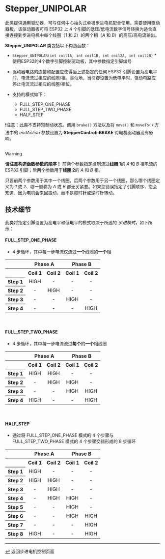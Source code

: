 # Stepper_UNIPOLAR

此类提供通用驱动器，可与任何中心抽头式单极步进电机配合使用。需要使用驱动器板，该驱动器板可将 ESP32 上 4 个引脚的低压/低电流数字信号转换为适合直接连接到步进电机中每个线圈（*1* 和 *2*）的两个相（*A* 和 *B*）的高压/高电流输出。

**Stepper_UNIPOLAR** 类包括以下构造函数：
  * `Stepper_UNIPOLAR(int coil1A, int coil1B, int coil2A, int coil2B)`
  *使用ESP32的4个数字引脚控制驱动板，其中参数指定引脚编号
  * 驱动器电路的连接和配置应使得当上述指定的任何 ESP32 引脚设置为高电平时，电流流过相应的线圈/相。类似地，当引脚设置为低电平时，驱动电路应停止电流流过相应的线圈/相位。
  * 支持的模式如下：

    * FULL_STEP_ONE_PHASE
    * FULL_STEP_TWO_PHASE
    * HALF_STEP

❗注意：此类不支持短制动状态。调用 `brake()` 方法以及将 `move()` 和 `moveTo()` 方法中的 *endAction* 参数设置为 **StepperControl::BRAKE** 对电机驱动器没有影响。<br><br>

> [!WARNING]
> **请注意构造函数参数的顺序！** 前两个参数指定控制流过**线圈 1**的 *A* 和 *B* 相电流的 ESP32 引脚；后两个参数用于**线圈 2**的 *A* 和 *B* 相。

只要前两个参数用于其中一个线圈，后两个参数用于另一个线圈，那么哪个线圈定义为 *1* 或 *2*、哪一侧称为 *A* 或 *B* 都无关紧要。如果您错误指定了引脚顺序，您会知道，因为电机会来回振动，而不是顺时针或逆时针转动。

## 技术细节

此类将指定引脚设置为高电平和低电平的模式取决于所选的 *步进模式*，如下所示：

#### FULL_STEP_ONE_PHASE

* 4 步循环，其中每一步电流仅流过**一个**线圈的**一个**相

<table>
<tr><th></th><th colspan="2">Phase A</th><th colspan="2">Phase B</th></tr>
<tr><th></th><th>Coil 1</th><th>Coil 2</th><th>Coil 1</th><th>Coil 2</th></th></tr>
<tr><th>Step 1</th><td align="center">HIGH</td><td align="center">-</td><td align="center">-</td><td align="center">-</td></td></tr>
<tr><th>Step 2</th><td align="center">-</td><td align="center">HIGH</td><td align="center">-</td><td align="center">-</td></td></tr>
<tr><th>Step 3</th><td align="center">-</td><td align="center">-</td><td align="center">HIGH</td><td align="center">-</td></td></tr>
<tr><th>Step 4</th><td align="center">-</td><td align="center">-</td><td align="center">-</td><td align="center">HIGH</td></td></tr>
</table>
<br>

#### FULL_STEP_TWO_PHASE

* 4 步循环，其中每一步电流流过**每个**的**一个**相线圈

<table>
<tr><th></th><th colspan="2">Phase A</th><th colspan="2">Phase B</th></tr>
<tr><th></th><th>Coil 1</th><th>Coil 2</th><th>Coil 1</th><th>Coil 2</th></th></tr>
<tr><th>Step 1</th><td align="center">HIGH</td><td align="center">HIGH</td><td align="center">-</td><td align="center">-</td></td></tr>
<tr><th>Step 2</th><td align="center">-</td><td align="center">HIGH</td><td align="center">HIGH</td><td align="center">-</td></td></tr>
<tr><th>Step 3</th><td align="center">-</td><td align="center">-</td><td align="center">HIGH</td><td align="center">HIGH</td></td></tr>
<tr><th>Step 4</th><td align="center">HIGH</td><td align="center">-</td><td align="center">-</td><td align="center">HIGH</td></td></tr>
</table>
<br>

#### HALF_STEP

* 通过将 FULL_STEP_ONE_PHASE 模式的 4 个步骤与 FULL_STEP_TWO_PHASE 模式的 4 个步骤交错形成的 8 步循环

<table>
<tr><th></th><th colspan="2">Phase A</th><th colspan="2">Phase B</th></tr>
<tr><th></th><th>Coil 1</th><th>Coil 2</th><th>Coil 1</th><th>Coil 2</th></th></tr>
<tr><th>Step 1</th><td align="center">HIGH</td><td align="center">-</td><td align="center">-</td><td align="center">-</td></td></tr>
<tr><th>Step 2</th><td align="center">HIGH</td><td align="center">HIGH</td><td align="center">-</td><td align="center">-</td></td></tr>
<tr><th>Step 3</th><td align="center">-</td><td align="center">HIGH</td><td align="center">-</td><td align="center">-</td></td></tr>
<tr><th>Step 4</th><td align="center">-</td><td align="center">HIGH</td><td align="center">HIGH</td><td align="center">-</td></td></tr>
<tr><th>Step 5</th><td align="center">-</td><td align="center">-</td><td align="center">HIGH</td><td align="center">-</td></td></tr>
<tr><th>Step 6</th><td align="center">-</td><td align="center">-</td><td align="center">HIGH</td><td align="center">HIGH</td></td></tr>
<tr><th>Step 7</th><td align="center">-</td><td align="center">-</td><td align="center">-</td><td align="center">HIGH</td></td></tr>
<tr><th>Step 8</th><td align="center">HIGH</td><td align="center">-</td><td align="center">-</td><td align="center">HIGH</td></td></tr> 
</table>


---

[↩️](../Stepper.md) 返回步进电机控制页面
